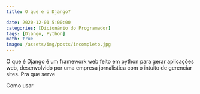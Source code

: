 ```yaml
---
title: O que é o Django?

date: 2020-12-01 5:00:00
categories: [Dicionário do Programador]
tags: [Django, Python]
math: true
image: /assets/img/posts/incompleto.jpg
---
```


O que é
Django é um framework web feito em python para gerar aplicações web, desenvolvido por uma empresa jornalistica com o intuito de gerenciar
sites.
Pra que serve

Como usar
